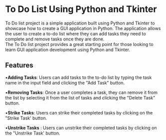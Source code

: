 # To Do List Using Python and Tkinter

 To Do list project is a simple application built using Python and Tkinter to showcase how to create a GUI application in Python. The application allows the user to create a to-do list where they can add tasks they need to complete and  remove tasks once they are done. \
The To Do list project provides a great starting point for those looking to learn GUI application development using Python and Tkinter. 

## Features

•**Adding Tasks**: Users can add tasks to the to-do list by typing the task name in the input field and clicking the "Add Task" button.

•**Removing Tasks**: Once a user completes a task, they can remove it from the list by selecting it from the list of tasks and clicking the "Delete Task" button.

•**Strike Tasks**: Users can strike their completed tasks by clicking on the "Strike Task' button.

•**Unstrike Tasks** : Users can unstrike their completed tasks by clicking on the "Unstrike Task' button.

